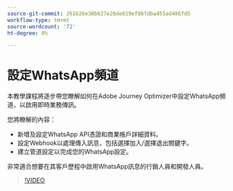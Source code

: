 ```yaml
---
source-git-commit: 261b26e38b627e26de619ef08fdba455ad486fd5
workflow-type: tm+mt
source-wordcount: '72'
ht-degree: 0%

---
```

# 設定WhatsApp頻道

本教學課程將逐步帶您瞭解如何在Adobe Journey Optimizer中設定WhatsApp頻道，以啟用即時業務傳訊。

您將瞭解的內容：

* 新增及設定WhatsApp API憑證和商業帳戶詳細資料。
* 設定Webhook以處理傳入訊息，包括選擇加入/選擇退出關鍵字。
* 建立管道設定以完成您的WhatsApp設定。

非常適合想要在其客戶歷程中啟用WhatsApp訊息的行銷人員和開發人員。

>[!VIDEO](https://video.tv.adobe.com/v/3470279/?learn=on&enablevpops&captions=chi_hant)
